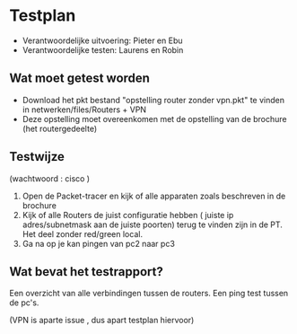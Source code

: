 # Testplan

* Verantwoordelijke uitvoering: Pieter en Ebu
* Verantwoordelijke testen: Laurens en Robin

## Wat moet getest worden

- Download het pkt bestand "opstelling router zonder vpn.pkt" te vinden in netwerken/files/Routers + VPN
- Deze opstelling moet overeenkomen met de opstelling van de brochure (het routergedeelte)

## Testwijze
(wachtwoord : cisco )
1. Open de Packet-tracer en kijk of alle apparaten zoals beschreven in de brochure
2. Kijk of alle Routers de juist configuratie hebben ( juiste ip adres/subnetmask aan de juiste poorten)
terug te vinden zijn in de PT. Het deel zonder red/green local.
3. Ga na op je kan pingen van pc2 naar pc3


## Wat bevat het testrapport?

Een overzicht van alle verbindingen tussen de routers.
Een ping test tussen de pc's.

(VPN is aparte issue , dus apart testplan hiervoor)
